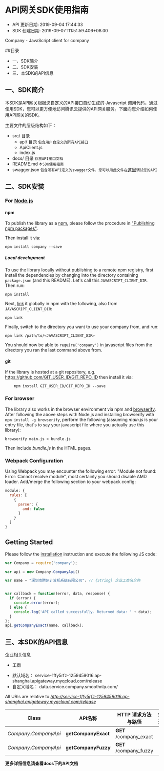 # API网关SDK使用指南

- API 更新日期: 2019-09-04 17:44:33
- SDK 创建日期: 2019-09-07T11:51:59.406+08:00

Company - JavaScript client for company

##目录
* 一、SDK简介
* 二、SDK安装
* 三、本SDK的API信息

## 一、SDK简介
本SDK是API网关根据您自定义的API接口自动生成的 Javascript 调用代码，通过使用SDK，您可以更方便地访问腾讯云提供的API网关服务。下面向您介绍如何使用API网关的SDK。

主要文件的层级结构如下：

* src/ 目录
  * api/ 目录   `包含用户自定义的所有API接口`
  * ApiClient.js
  * index.js
* docs/ 目录      `存放API接口文档`
* README.md       `本SDK使用指南`
* swagger.json    `包含所有API定义的swagger文件，您可以用此文件在`[这里](https://editor.swagger.io//?_ga=2.13932151.1152137434.1516190014-1544097500.1514542032#/)`调试您的API`



## 二、SDK安装

### For [Node.js](https://nodejs.org/)

#### npm

To publish the library as a [npm](https://www.npmjs.com/),
please follow the procedure in ["Publishing npm packages"](https://docs.npmjs.com/getting-started/publishing-npm-packages).

Then install it via:

```shell
npm install company --save
```

##### Local development

To use the library locally without publishing to a remote npm registry, first install the dependencies by changing 
into the directory containing `package.json` (and this README). Let's call this `JAVASCRIPT_CLIENT_DIR`. Then run:

```shell
npm install
```

Next, [link](https://docs.npmjs.com/cli/link) it globally in npm with the following, also from `JAVASCRIPT_CLIENT_DIR`:

```shell
npm link
```

Finally, switch to the directory you want to use your company from, and run:

```shell
npm link /path/to/<JAVASCRIPT_CLIENT_DIR>
```

You should now be able to `require('company')` in javascript files from the directory you ran the last 
command above from.

#### git

If the library is hosted at a git repository, e.g.
https://github.com/GIT_USER_ID/GIT_REPO_ID
then install it via:

```shell
    npm install GIT_USER_ID/GIT_REPO_ID --save
```

### For browser

The library also works in the browser environment via npm and [browserify](http://browserify.org/). After following
the above steps with Node.js and installing browserify with `npm install -g browserify`,
perform the following (assuming *main.js* is your entry file, that's to say your javascript file where you actually 
use this library):

```shell
browserify main.js > bundle.js
```

Then include *bundle.js* in the HTML pages.

### Webpack Configuration

Using Webpack you may encounter the following error: "Module not found: Error:
Cannot resolve module", most certainly you should disable AMD loader. Add/merge
the following section to your webpack config:

```javascript
module: {
  rules: [
    {
      parser: {
        amd: false
      }
    }
  ]
}
```

## Getting Started

Please follow the [installation](#installation) instruction and execute the following JS code:

```javascript
var Company = require('company');

var api = new Company.CompanyApi()

var name = "深圳市腾讯计算机系统有限公司"; // {String} 企业工商名全称


var callback = function(error, data, response) {
  if (error) {
    console.error(error);
  } else {
    console.log('API called successfully. Returned data: ' + data);
  }
};
api.getCompanyExact(name, callback);

```


## 三、本SDK的API信息
企业相关信息
- 工商

* 默认域名：
service-1ffy5rfz-1259459016.ap-shanghai.apigateway.myqcloud.com/release
* 自定义域名：
data.service.company.smoothnlp.com/

All URIs are relative to *http://service-1ffy5rfz-1259459016.ap-shanghai.apigateway.myqcloud.com/release*

Class | API名称 | HTTP 请求方法与路径 | 描述
------------ | ------------- | ------------- | -------------
*Company.CompanyApi* | **getCompanyExact** | **GET** /company_exact | 
*Company.CompanyApi* | **getCompanyFuzzy** | **GET** /company_fuzzy | 


**更多详细信息请查看docs下的API文档**
